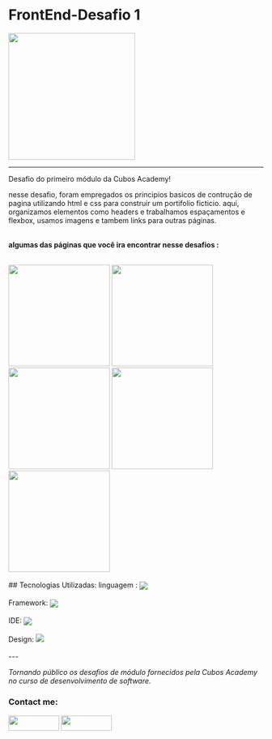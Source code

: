 # FrontEnd-Desafio 1

  <img height="250px" src="https://media-exp1.licdn.com/dms/image/C4E16AQHipPThoAbI7Q/profile-displaybackgroundimage-shrink_200_800/0/1660535984093?e=1668038400&v=beta&t=GwIiIeFOO__T8WxEeMt3nHIDhOlH61w5XiFT1Cx1W38"/>
  
  ---
<div>


<div><p1> 

Desafio do primeiro módulo da Cubos Academy!

nesse desafio,  foram  empregados os principios basicos de contrução  de pagina  utilizando html e css para construir um portifolio ficticio. aqui,  organizamos  elementos como headers e  trabalhamos espaçamentos e flexbox,  usamos imagens e tambem links para outras páginas. <br><br>

 <strong>algumas das  páginas que você ira encontrar nesse desafios :</strong><br><br>
 
 <img height="200px" src="https://cdn.screencast.com/uploads/g000302DnSEEd5jXGRLlsy873vBKC/68747470733a2f2f692e696d6775722e636f6d2f374963596a69462e706e67.png?sv=2021-08-06&st=2022-10-05T16%3A56%3A44Z&se=2022-10-06T16%3A56%3A44Z&sr=b&sp=r&sig=roGSe957fkcZYcEqttBbtYapK6DRtIakN9mcwqPmI20%3D">
<img height="200px" src="https://cdn.screencast.com/uploads/g000302NYnrMVcrqxPOLKbm5l49lH/68747470733a2f2f692e696d6775722e636f6d2f4a5959326c4e472e706e67.png?sv=2021-08-06&st=2022-10-05T16%3A57%3A05Z&se=2022-10-06T16%3A57%3A05Z&sr=b&sp=r&sig=mcIx%2FxvYR9DcRuLjdE0OThd5gpEMLu9de1FIrpy25gc%3D">
<img height="200px" src="https://cdn.screencast.com/uploads/g000302xLImEvvc5gujOQBLue23eT/68747470733a2f2f692e696d6775722e636f6d2f4b4850614557572e706e67.png?sv=2021-08-06&st=2022-10-05T16%3A57%3A19Z&se=2022-10-06T16%3A57%3A19Z&sr=b&sp=r&sig=VGT1uk95%2FMyerXnxLDq7bu3lFnSvYnmTdWFS41MDYE4%3D">
<img height="200px" src="https://cdn.screencast.com/uploads/g000302DTxnkfg9CbU5w0TLIftZRo/68747470733a2f2f692e696d6775722e636f6d2f6a4877654749622e706e67.png?sv=2021-08-06&st=2022-10-05T16%3A57%3A32Z&se=2022-10-06T16%3A57%3A32Z&sr=b&sp=r&sig=w%2B3HWw5WTEjRoWatn15bFY3OGYtWcy2mW0plIg%2BJMyE%3D">
<img height="200px" src="https://cdn.screencast.com/uploads/g000302X1Sy0dChVz8ZyefPbunqnp/68747470733a2f2f692e696d6775722e636f6d2f755470637472712e706e67.png?sv=2021-08-06&st=2022-10-05T16%3A57%3A41Z&se=2022-10-06T16%3A57%3A41Z&sr=b&sp=r&sig=7eX6ZAWjONEmknAni%2FzXck4zS%2Bty%2F7bFZoZXA5DiC9Q%3D"><br><br>
##                                                                      Tecnologias Utilizadas:
linguagem : <img align="center" src="https://img.shields.io/badge/HTML5-E34F26?style=for-the-badge&logo=html5&logoColor=white"><br><br>
Framework:  <img align="center" src="https://img.shields.io/badge/Node.js-339933?style=for-the-badge&logo=nodedotjs&logoColor=white"><br><br>
IDE: <img align="center" src="https://img.shields.io/badge/VSCode-0078D4?style=for-the-badge&logo=visual%20studio%20code&logoColor=white"><br><br> 
Design: <img align  <img align="center" src="https://img.shields.io/badge/CSS3-1572B6?style=for-the-badge&logo=css3&logoColor=white"><br><br>
---

_Tornando público os desafios de módulo fornecidos pela Cubos Academy no curso de desenvolvimento de software._

<h3 align="left">Contact me:</h3>
<p align="left">
<a href="https://www.linkedin.com/in/vitor-a-monteiro/" target="blank"><img align="center" src="https://img.shields.io/badge/LinkedIn-0077B5?style=for-the-badge&logo=linkedin&logoColor=white" height="30" width="100" /></a>
<a href = "mailto:primitivo.3131@gmail.com"><img align="center" src="https://img.shields.io/badge/-Gmail-%23333?style=for-the-badge&logo=gmail&logoColor=white" target="_blank" height="30" width="100" /></a>



